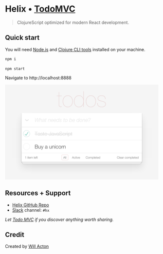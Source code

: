 # Helix • [TodoMVC](http://todomvc.com)

> ClojureScript optimized for modern React development.

## Quick start

You will need [Node.js](https://nodejs.org/en/) and [Clojure CLI tools](https://clojure.org/guides/getting_started) installed on your machine.

```
npm i

npm start
```

Navigate to http://localhost:8888


![](https://github.com/tastejs/todomvc-app-css/raw/master/screenshot.png)

## Resources + Support

- [Helix GitHub Repo](https://github.com/Lokeh/helix)
- [Slack](https://clojurians.net) channel: `#hx`

*Let [Todo MVC](https://github.com/tastejs/todomvc/issues) if you discover anything worth sharing.*


<!-- ## Implementation -->

<!-- How was the app created? Anything worth sharing about the process of creating the app? Any spec violations? -->


## Credit

Created by [Will Acton](https://lilac.town)
